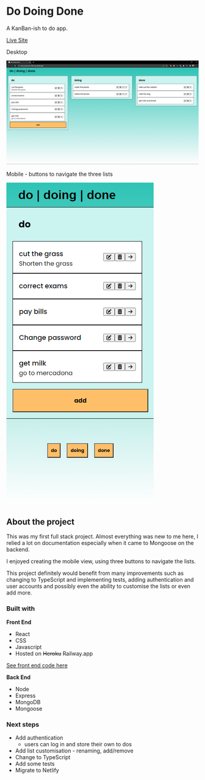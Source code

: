 # Do Doing Done

A KanBan-ish to do app.

[Live Site](https://web-production-48c3.up.railway.app/)

Desktop

![Do-doing-done desktop](/resources/screenshots/do-doing-done-desktop.png)

Mobile - buttons to navigate the three lists

![Do-doing-done mobile](/resources/screenshots/do-doing-done-mobile.png)

## About the project

This was my first full stack project. Almost everything was new to me here, I relied a lot on documentation especially when it came to Mongoose on the backend.

I enjoyed creating the mobile view, using three buttons to navigate the lists.

This project definitely would benefit from many improvements such as changing to TypeScript and implementing tests, adding authentication and user accounts and possibly even the ability to customise the lists or even add more.

### Built with

**Front End**

-   React
-   CSS
-   Javascript
-   Hosted on ~~Heroku~~ Railway.app

[See front end code here](https://github.com/benjaminrae/to-do-react)

**Back End**

-   Node
-   Express
-   MongoDB
-   Mongoose

### Next steps

-   Add authentication
    -   users can log in and store their own to dos
-   Add list customisation - renaming, add/remove
-   Change to TypeScript
-   Add some tests
-   Migrate to Netlify
